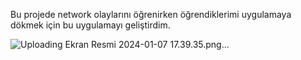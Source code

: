 Bu projede network olaylarını öğrenirken öğrendiklerimi uygulamaya dökmek için bu uygulamayı geliştirdim.
 
![Uploading Ekran Resmi 2024-01-07 17.39.35.png…]()
